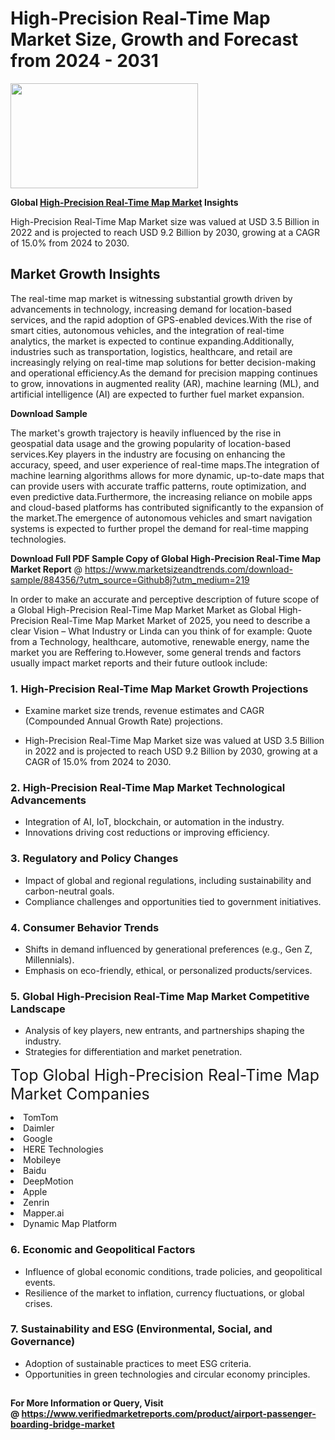 <H1>High-Precision Real-Time Map Market Size, Growth and Forecast from 2024 - 2031</H1><img class="aligncenter size-medium wp-image-584254" src="https://thirdeyenews.in/wp-content/uploads/2024/09/Global-Market-Research-300x168.jpeg" alt="" width="300" height="168" /><p><strong>Global&nbsp;<a href="https://www.marketsizeandtrends.com/download-sample/884356/?utm_source=Github8j?utm_medium=219">High-Precision Real-Time Map Market</a> Insights</strong></p><p>High-Precision Real-Time Map Market size was valued at USD 3.5 Billion in 2022 and is projected to reach USD 9.2 Billion by 2030, growing at a CAGR of 15.0% from 2024 to 2030.</p><p><h2>Market Growth Insights</h2> <p>The real-time map market is witnessing substantial growth driven by advancements in technology, increasing demand for location-based services, and the rapid adoption of GPS-enabled devices.With the rise of smart cities, autonomous vehicles, and the integration of real-time analytics, the market is expected to continue expanding.Additionally, industries such as transportation, logistics, healthcare, and retail are increasingly relying on real-time map solutions for better decision-making and operational efficiency.As the demand for precision mapping continues to grow, innovations in augmented reality (AR), machine learning (ML), and artificial intelligence (AI) are expected to further fuel market expansion.</p> <p><strong>Download Sample</strong></p> <p>The market's growth trajectory is heavily influenced by the rise in geospatial data usage and the growing popularity of location-based services.Key players in the industry are focusing on enhancing the accuracy, speed, and user experience of real-time maps.The integration of machine learning algorithms allows for more dynamic, up-to-date maps that can provide users with accurate traffic patterns, route optimization, and even predictive data.Furthermore, the increasing reliance on mobile apps and cloud-based platforms has contributed significantly to the expansion of the market.The emergence of autonomous vehicles and smart navigation systems is expected to further propel the demand for real-time mapping technologies.</p> <p><span class=""><strong>Download Full PDF Sample Copy of Global High-Precision Real-Time Map Market Report</strong> @ <a href="https://www.marketsizeandtrends.com/download-sample/884356/?utm_source=Github8j?utm_medium=219" target="_blank">https://www.marketsizeandtrends.com/download-sample/884356/?utm_source=Github8j?utm_medium=219</a></span></p><p>In order to make an accurate and perceptive description of future scope of a Global&nbsp;High-Precision Real-Time Map Market Market as Global&nbsp;High-Precision Real-Time Map Market Market of 2025, you need to describe a clear Vision &ndash; What Industry or Linda can you think of for example: Quote from a Technology, healthcare, automotive, renewable energy, name the market you are Reffering to.However, some general trends and factors usually impact market reports and their future outlook include:</p><h3>1.&nbsp;<strong>High-Precision Real-Time Map Market Growth Projections</strong></h3><ul><li>Examine market size trends, revenue estimates and CAGR (Compounded Annual Growth Rate) projections.</li><li><p>High-Precision Real-Time Map Market size was valued at USD 3.5 Billion in 2022 and is projected to reach USD 9.2 Billion by 2030, growing at a CAGR of 15.0% from 2024 to 2030.</p></li></ul><h3>2.&nbsp;<strong>High-Precision Real-Time Map Market Technological Advancements</strong></h3><ul><li>Integration of AI, IoT, blockchain, or automation in the industry.</li><li>Innovations driving cost reductions or improving efficiency.</li></ul><h3>3.&nbsp;<strong>Regulatory and Policy Changes</strong></h3><ul><li>Impact of global and regional regulations, including sustainability and carbon-neutral goals.</li><li>Compliance challenges and opportunities tied to government initiatives.</li></ul><h3>4.&nbsp;<strong>Consumer Behavior Trends</strong></h3><ul><li>Shifts in demand influenced by generational preferences (e.g., Gen Z, Millennials).</li><li>Emphasis on eco-friendly, ethical, or personalized products/services.</li></ul><h3>5.&nbsp;<strong>Global High-Precision Real-Time Map Market Competitive Landscape</strong></h3><ul><li>Analysis of key players, new entrants, and partnerships shaping the industry.</li><li>Strategies for differentiation and market penetration.</li></ul><p data-pm-slice="1 1 []"><span style="color: inherit; font-family: inherit; font-size: 25px;">Top Global High-Precision Real-Time Map Market Companies</span></p><div class="" data-test-id=""><p><li>TomTom</li><li> Daimler</li><li> Google</li><li> HERE Technologies</li><li> Mobileye</li><li> Baidu</li><li> DeepMotion</li><li> Apple</li><li> Zenrin</li><li> Mapper.ai</li><li> Dynamic Map Platform</li></p></div><h3>6.&nbsp;<strong>Economic and Geopolitical Factors</strong></h3><ul><li>Influence of global economic conditions, trade policies, and geopolitical events.</li><li>Resilience of the market to inflation, currency fluctuations, or global crises.</li></ul><h3>7.&nbsp;<strong>Sustainability and ESG (Environmental, Social, and Governance)</strong></h3><ul><li>Adoption of sustainable practices to meet ESG criteria.</li><li>Opportunities in green technologies and circular economy principles.</li></ul><h2><strong style="font-size: 14px;">For More Information or Query, Visit @&nbsp;</strong><a style="background-color: #ffffff; font-size: 14px;" href="https://www.marketsizeandtrends.com/report/high-precision-real-time-map-market/" target="_blank">https://www.verifiedmarketreports.com/product/airport-passenger-boarding-bridge-market</a></h2>